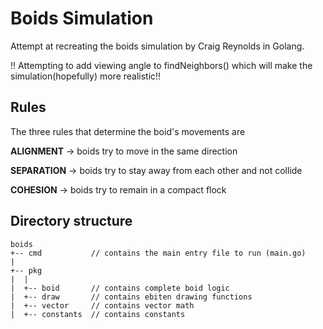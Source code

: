 # Boids Simulation

Attempt at recreating the boids simulation by Craig Reynolds in Golang. 

!! Attempting to add viewing angle to findNeighbors() which will make
the simulation(hopefully) more realistic!!

## Rules

The three rules that determine the boid's movements are 

**ALIGNMENT** -> boids try to move in the same direction

**SEPARATION** -> boids try to stay away from each other and not collide

**COHESION** -> boids try to remain in a compact flock

## Directory structure

```
boids
+-- cmd           // contains the main entry file to run (main.go)
|
+-- pkg
|  |
|  +-- boid       // contains complete boid logic
|  +-- draw       // contains ebiten drawing functions
|  +-- vector     // contains vector math
|  +-- constants  // contains constants
```